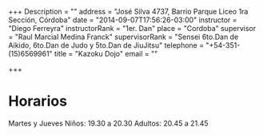 +++
Description = ""
address = "José Silva 4737, Barrio Parque Liceo 1ra Sección, Córdoba"
date = "2014-09-07T17:56:26-03:00"
instructor = "Diego Ferreyra"
instructorRank = "1er. Dan"
place = "Cordoba"
supervisor = "Raul Marcial Medina Franck"
supervisorRank = "Sensei 6to.Dan de Aikido, 6to.Dan de Judo y 5to.Dan de JiuJitsu"
telephone = "+54-351-(15)6569961"
title = "Kazoku Dojo"
email = ""

+++


Horarios
========

Martes y Jueves Niños: 19.30 a 20.30
Adultos: 20.45 a 21.45

